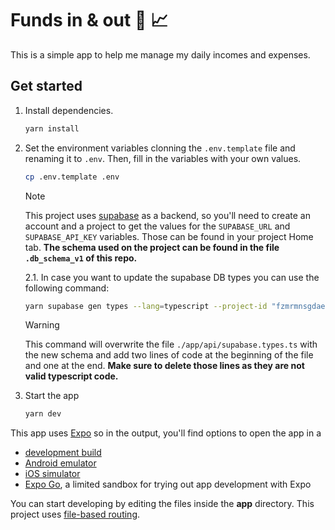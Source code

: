 # Funds in & out 💸 📈

This is a simple app to help me manage my daily incomes and expenses.

## Get started

1. Install dependencies.

   ```bash
   yarn install
   ```

2. Set the environment variables clonning the `.env.template` file and renaming it to `.env`. Then, fill in the variables with your own values.

   ```bash
   cp .env.template .env
   ```

   > [!NOTE]
   > This project uses [supabase](https://supabase.com/) as a backend, so you'll need to create an account and a project to get the values for the `SUPABASE_URL` and `SUPABASE_API_KEY` variables. Those can be found in your project Home tab. **The schema used on the project can be found in the file `.db_schema_v1` of this repo.**

   2.1. In case you want to update the supabase DB types you can use the following command:

   ```bash
   yarn supabase gen types --lang=typescript --project-id "fzmrmnsgdaesebjvrsbf" --schema public > ./app/api/supabase.types.ts
   ```

   > [!WARNING]
   > This command will overwrite the file `./app/api/supabase.types.ts` with the new schema and add two lines of code at the beginning of the file and one at the end. **Make sure to delete those lines as they are not valid typescript code.**

3. Start the app
   ```bash
   yarn dev
   ```

This app uses [Expo](https://docs.expo.dev/) so in the output, you'll find options to open the app in a

- [development build](https://docs.expo.dev/develop/development-builds/introduction/)
- [Android emulator](https://docs.expo.dev/workflow/android-studio-emulator/)
- [iOS simulator](https://docs.expo.dev/workflow/ios-simulator/)
- [Expo Go](https://expo.dev/go), a limited sandbox for trying out app development with Expo

You can start developing by editing the files inside the **app** directory. This project uses [file-based routing](https://docs.expo.dev/router/introduction).
